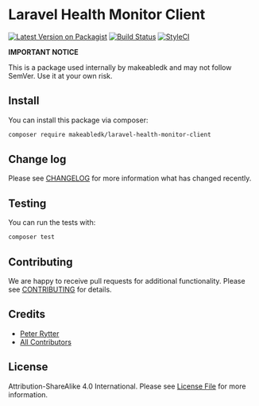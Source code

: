 
# Laravel Health Monitor Client

[![Latest Version on Packagist](https://img.shields.io/packagist/v/makeabledk/laravel-health-monitor-client.svg?style=flat-square)](https://packagist.org/packages/makeabledk/laravel-health-monitor-client)
[![Build Status](https://img.shields.io/github/workflow/status/makeabledk/laravel-health-monitor-client/Run%20tests?label=Tests)](https://github.com/makeabledk/laravel-health-monitor-client/actions)
[![StyleCI](https://styleci.io/repos/211842818/shield?branch=master)](https://styleci.io/repos/211842818)


**IMPORTANT NOTICE** 

This is a package used internally by makeabledk and may not follow SemVer. Use it at your own risk.


## Install

You can install this package via composer:

``` bash
composer require makeabledk/laravel-health-monitor-client
```

## Change log

Please see [CHANGELOG](CHANGELOG.md) for more information what has changed recently.

## Testing

You can run the tests with:

```bash
composer test
```

## Contributing

We are happy to receive pull requests for additional functionality. Please see [CONTRIBUTING](CONTRIBUTING.md) for details.

## Credits

- [Peter Rytter](https://github.com/pederytter)
- [All Contributors](../../contributors)

## License

Attribution-ShareAlike 4.0 International. Please see [License File](LICENSE.md) for more information.